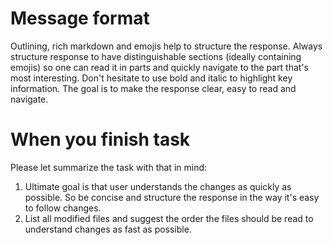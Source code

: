 # Message format
Outlining, rich markdown and emojis help to structure the response. 
Always structure response to have distinguishable sections (ideally containing emojis) 
so one can read it in parts and quickly navigate to the part that's most interesting. 
Don't hesitate to use bold and italic to highlight key information. 
The goal is to make the response clear, easy to read and navigate.

# When you finish task
Please let summarize the task with that in mind:
1. Ultimate goal is that user understands the changes as quickly as possible.
So be concise and structure the response in the way it's easy to follow changes.
2. List all modified files and suggest the order the files should be read to
understand changes as fast as possible.
